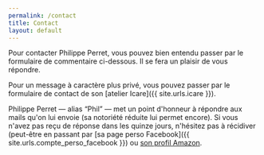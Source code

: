 ```yaml
---
permalink: /contact
title: Contact
layout: default
---
```


Pour <span class="exergue">contacter Philippe Perret</span>, vous pouvez bien entendu passer par le formulaire de commentaire ci-dessous. Il se fera un plaisir de vous répondre.

Pour un message à caractère plus privé, vous pouvez passer par le formulaire de contact de son [atelier Icare]({{ site.urls.icare }}).

Philippe Perret — alias “Phil” — met un point d'honneur à répondre aux mails qu'on lui envoie (sa notoriété réduite lui permet encore). Si vous n'avez pas reçu de réponse dans les quinze jours, n'hésitez pas à récidiver (peut-être en passant par [sa page perso Facebook]({{ site.urls.compte_perso_facebook }}) ou [son profil Amazon]({{site.urls.profil_amazon}}).
